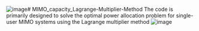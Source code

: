 ![image](https://github.com/user-attachments/assets/68f2ba78-7432-453b-af46-f690a8362d06)# MIMO_capacity_Lagrange-Multiplier-Method
The code is primarily designed to solve the optimal power allocation problem for single-user MIMO systems using the Lagrange multiplier method
![image](https://github.com/user-attachments/assets/ceb23a53-396c-4aaf-a552-2ee75413df4d)
